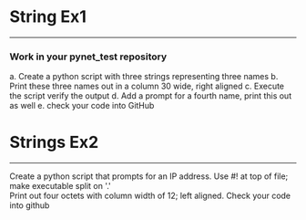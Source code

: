 # String Ex1
----------

### Work in your pynet_test repository ###

a. Create a python script with three strings representing three names
b. Print these three names out in a column 30 wide, right aligned
c. Execute the script verify the output
d. Add a prompt for a fourth name, print this out as well
e. check your code into GitHub

# Strings Ex2
-----------

Create a python script that prompts for an IP address.
Use #! at top of file; make executable
split on '.'      
Print out four octets with column width of 12; left aligned.
Check your code into github
